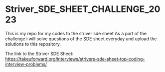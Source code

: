 # Striver_SDE_SHEET_CHALLENGE_2023
This is my repo for my codes to the striver sde sheet
As a part of the challenge i will solve questions of the SDE sheet everyday and upload the solutions to this repository.

The link to the Striver SDE Sheet: https://takeuforward.org/interviews/strivers-sde-sheet-top-coding-interview-problems/
